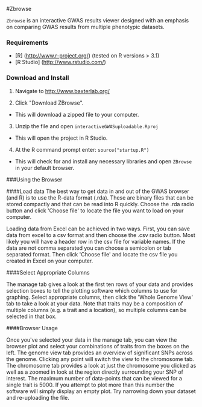 #Zbrowse

`Zbrowse` is an interactive GWAS results viewer designed with an emphasis on comparing GWAS results from multiple phenotypic datasets. 

### Requirements

- [R] (http://www.r-project.org/) (tested on R versions > 3.1)
- [R Studio] (http://www.rstudio.com/)

### Download and Install

1. Navigate to http://www.baxterlab.org/	

2. Click "Download ZBrowse".

- This will download a zipped file to your computer. 
3. Unzip the file and open `interactiveGWASuploadable.Rproj`

- This will open the project in R Studio.
4. At the R command prompt enter:
`source("startup.R")`

- This will check for and install any necessary libraries and open `ZBrowse` in your default browser.

###Using the Browser

####Load data
The best way to get data in and out of the GWAS browser (and R) is to use the R-data format (.rda). These are binary files that can be stored compactly and that can be read into R quickly. Choose the .rda radio button and click 'Choose file' to locate the file you want to load on your computer.

Loading data from Excel can be achieved in two ways. First, you can save data from excel to a csv format and then choose the .csv radio button. Most likely you will have a header row in the csv file for variable names. If the data are not comma separated you can choose a semicolon or tab separated format. Then click 'Choose file' and locate the csv file you created in Excel on your computer.

####Select Appropriate Columns

The manage tab gives a look at the first ten rows of your data and provides selection boxes to tell the plotting software which columns to use for graphing. Select appropriate columns, then click the 'Whole Genome View' tab to take a look at your data. Note that traits may be a composition of multiple columns (e.g. a trait and a location), so multiple columns can be selected in that box. 

####Browser Usage

Once you've selected your data in the manage tab, you can view the browser plot and select your combinations of traits from the boxes on the left. The genome view tab provides an overview of significant SNPs across the genome. Clicking any point will switch the view to the chromosome tab. The chromosome tab provides a look at just the chromosome you clicked as well as a zoomed in look at the region directly surrounding your SNP of interest. The maximum number of data-points that can be viewed for a single trait is 5000. If you attempt to plot more than this number the software will simply display an empty plot. Try narrowing down your dataset and re-uploading the file.

